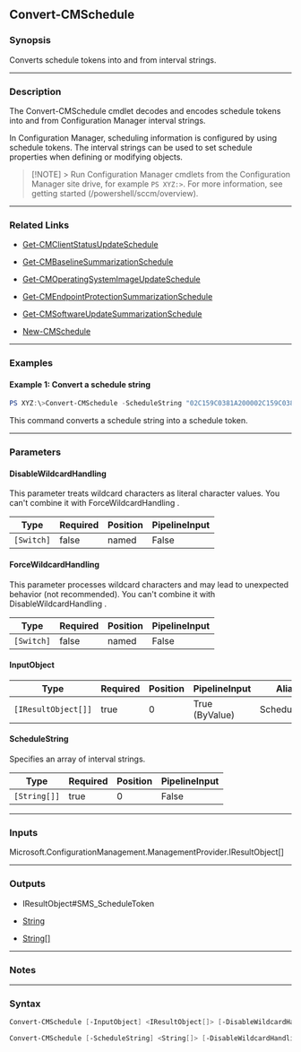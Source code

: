 Convert-CMSchedule
------------------




### Synopsis
Converts schedule tokens into and from interval strings.



---


### Description

The Convert-CMSchedule cmdlet decodes and encodes schedule tokens into and from Configuration Manager interval strings.



In Configuration Manager, scheduling information is configured by using schedule tokens. The interval strings can be used to set schedule properties when defining or modifying objects.



> [!NOTE] > Run Configuration Manager cmdlets from the Configuration Manager site drive, for example `PS XYZ:>`. For more information, see getting started (/powershell/sccm/overview).



---


### Related Links
* [Get-CMClientStatusUpdateSchedule](Get-CMClientStatusUpdateSchedule)



* [Get-CMBaselineSummarizationSchedule](Get-CMBaselineSummarizationSchedule)



* [Get-CMOperatingSystemImageUpdateSchedule](Get-CMOperatingSystemImageUpdateSchedule)



* [Get-CMEndpointProtectionSummarizationSchedule](Get-CMEndpointProtectionSummarizationSchedule)



* [Get-CMSoftwareUpdateSummarizationSchedule](Get-CMSoftwareUpdateSummarizationSchedule)



* [New-CMSchedule](New-CMSchedule)





---


### Examples
#### Example 1: Convert a schedule string
```PowerShell
PS XYZ:\>Convert-CMSchedule -ScheduleString "02C159C0381A200002C159C0381B200002C159C0381C200002C159C0381D200002C159C0381E2000"
```
This command converts a schedule string into a schedule token.


---


### Parameters
#### **DisableWildcardHandling**

This parameter treats wildcard characters as literal character values. You can't combine it with ForceWildcardHandling .






|Type      |Required|Position|PipelineInput|
|----------|--------|--------|-------------|
|`[Switch]`|false   |named   |False        |



#### **ForceWildcardHandling**

This parameter processes wildcard characters and may lead to unexpected behavior (not recommended). You can't combine it with DisableWildcardHandling .






|Type      |Required|Position|PipelineInput|
|----------|--------|--------|-------------|
|`[Switch]`|false   |named   |False        |



#### **InputObject**








|Type               |Required|Position|PipelineInput |Aliases      |
|-------------------|--------|--------|--------------|-------------|
|`[IResultObject[]]`|true    |0       |True (ByValue)|ScheduleToken|



#### **ScheduleString**

Specifies an array of interval strings.






|Type        |Required|Position|PipelineInput|
|------------|--------|--------|-------------|
|`[String[]]`|true    |0       |False        |





---


### Inputs
Microsoft.ConfigurationManagement.ManagementProvider.IResultObject[]





---


### Outputs
* IResultObject#SMS_ScheduleToken


* [String](https://learn.microsoft.com/en-us/dotnet/api/System.String)


* [String[]](https://learn.microsoft.com/en-us/dotnet/api/System.String[])






---


### Notes




---


### Syntax
```PowerShell
Convert-CMSchedule [-InputObject] <IResultObject[]> [-DisableWildcardHandling] [-ForceWildcardHandling] [<CommonParameters>]
```
```PowerShell
Convert-CMSchedule [-ScheduleString] <String[]> [-DisableWildcardHandling] [-ForceWildcardHandling] [<CommonParameters>]
```
